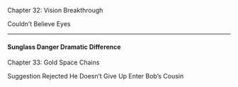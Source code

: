 Chapter 32: Vision Breakthrough

Couldn’t Believe Eyes

-----

#### Sunglass Danger Dramatic Difference

Chapter 33: Gold Space Chains

Suggestion Rejected He Doesn’t Give Up Enter Bob’s Cousin